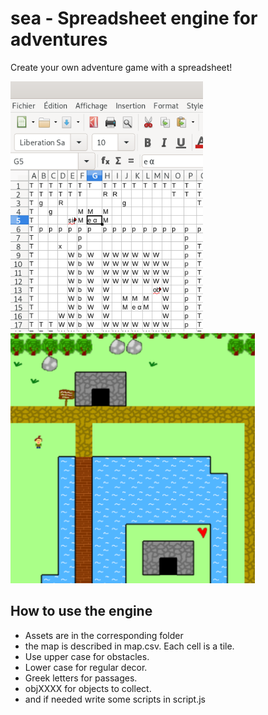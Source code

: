 # sea - Spreadsheet engine for adventures

Create your own adventure game with a spreadsheet!

<img src="./imgREADME/screenshotsheet.png" height="400"/> <img src="./imgREADME/screenshotgame.png" height="400"/>

## How to use the engine

- Assets are in the corresponding folder
- the map is described in map.csv. Each cell is a tile.
- Use upper case for obstacles.
- Lower case for regular decor.
- Greek letters for passages.
- objXXXX for objects to collect.
- and if needed write some scripts in script.js

